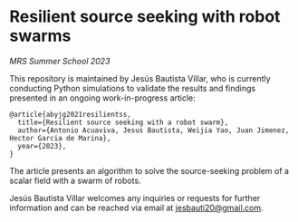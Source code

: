 # Resilient source seeking with robot swarms
*MRS Summer School 2023*

This repository is maintained by Jesús Bautista Villar, who is currently conducting Python simulations to validate the results and findings presented in an ongoing work-in-progress article:

    @article{abyjg2021resilientss,
      title={Resilient source seeking with a robot swarm},
      author={Antonio Acuaviva, Jesus Bautista, Weijia Yao, Juan Jimenez, Hector Garcia de Marina},
      year={2023},
    }
The article presents an algorithm to solve the source-seeking problem of a scalar field with a swarm of robots. 

Jesús Bautista Villar welcomes any inquiries or requests for further information and can be reached via email at <jesbauti20@gmail.com>.

